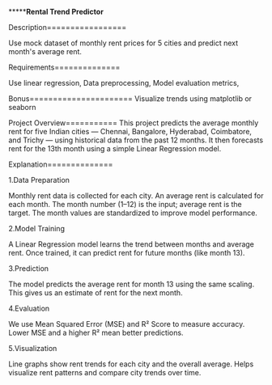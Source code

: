 *******************Rental Trend Predictor**************




Description=================




Use mock dataset of monthly rent prices for 5 cities and predict next month's average rent.

Requirements==============



Use linear regression,
Data preprocessing,
Model evaluation metrics,

Bonus======================
Visualize trends using matplotlib or seaborn





Project Overview===========
This project predicts the average monthly rent for five Indian cities — Chennai, Bangalore, Hyderabad, Coimbatore, and Trichy — using historical data from the past 12 months. It then forecasts rent for the 13th month using a simple Linear Regression model.


Explanation==============


1.Data Preparation



  Monthly rent data is collected for each city.
  An average rent is calculated for each month.
  The month number (1–12) is the input; average rent is the target.
  The month values are standardized to improve model performance.


2.Model Training


  A Linear Regression model learns the trend between months and average rent.
  Once trained, it can predict rent for future months (like month 13).

3.Prediction


   The model predicts the average rent for month 13 using the same scaling.
   This gives us an estimate of rent for the next month.

4.Evaluation


   We use Mean Squared Error (MSE) and R² Score to measure accuracy.
   Lower MSE and a higher R² mean better predictions.

5.Visualization



  Line graphs show rent trends for each city and the overall average.
  Helps visualize rent patterns and compare city trends over time.





